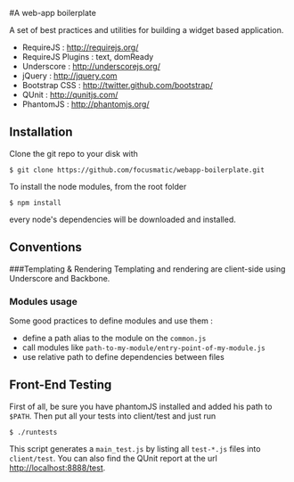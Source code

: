 #A web-app boilerplate

A set of best practices and utilities for building a widget based application.

* RequireJS : <http://requirejs.org/>
* RequireJS Plugins : text, domReady
* Underscore : <http://underscorejs.org/>
* jQuery : <http://jquery.com>
* Bootstrap CSS : <http://twitter.github.com/bootstrap/>
* QUnit : <http://qunitjs.com/>
* PhantomJS : <http://phantomjs.org/>

## Installation
Clone the git repo to your disk with

	$ git clone https://github.com/focusmatic/webapp-boilerplate.git

To install the node modules, from the root folder

	$ npm install 

every node's dependencies will be downloaded and installed.

## Conventions
###Templating & Rendering
Templating and rendering are client-side using Underscore and Backbone.

### Modules usage

Some good practices to define modules and use them :

* define a path alias to the module on the `common.js`
* call modules like `path-to-my-module/entry-point-of-my-module.js`
* use relative path to define dependencies between files

## Front-End Testing

First of all, be sure you have phantomJS installed and added his path to `$PATH`. Then put all your tests into client/test and just run

	$ ./runtests

This script generates a `main_test.js` by listing all `test-*.js` files into `client/test`.
You can also find the QUnit report at the url <http://localhost:8888/test>.